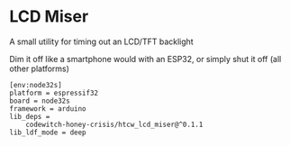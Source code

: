 # LCD Miser

A small utility for timing out an LCD/TFT backlight

Dim it off like a smartphone would with an ESP32, or simply shut it off (all other platforms)

```
[env:node32s]
platform = espressif32
board = node32s
framework = arduino
lib_deps = 
	codewitch-honey-crisis/htcw_lcd_miser@^0.1.1
lib_ldf_mode = deep
```